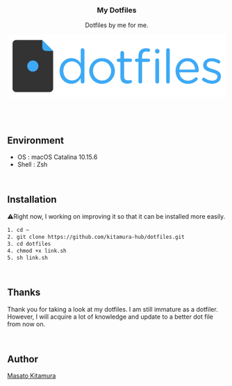 <br />

<h3 align="center">My Dotfiles</h3>
<p align="center">Dotfiles by me for me.</p>
<img src="img/dotfiles.png" alt="My dotfile">

## <br />

## Environment

- OS : macOS Catalina 10.15.6
- Shell : Zsh

<br />

## Installation

<p>⚠︎Right now, I working on improving it so that it can be installed more easily.</p>

```
1. cd ~
2. git clone https://github.com/kitamura-hub/dotfiles.git
3. cd dotfiles
4. chmod +x link.sh
5. sh link.sh
```

<br />

## Thanks

<p>Thank you for taking a look at my dotfiles. I am still immature as a dotfiler. However, I will acquire a lot of knowledge and update to a better dot file from now on.</p>

<br />

## Author

[Masato Kitamura](https://github.com/kitamura-hub)
